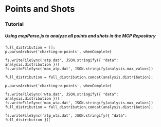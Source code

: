 # Points and Shots
### Tutorial
##### Using mcpParse.js to analyze all points and shots in the MCP Repository

```
full_distribution = [];
p.parseArchive('charting-m-points', whenComplete)

fs.writeFileSync('atp.dat', JSON.stringify({ "data": analysis.distribution }))
fs.writeFileSync('max_atp.dat', JSON.stringify(analysis.max_values))

full_distribution = full_distribution.concat(analysis.distribution);

p.parseArchive('charting-w-points', whenComplete)

fs.writeFileSync('wta.dat', JSON.stringify({ "data": analysis.distribution }))
fs.writeFileSync('max_wta.dat', JSON.stringify(analysis.max_values))
full_distribution = full_distribution.concat(analysis.distribution);

fs.writeFileSync('atp_wta.dat', JSON.stringify({ "data": full_distribution }))
```

